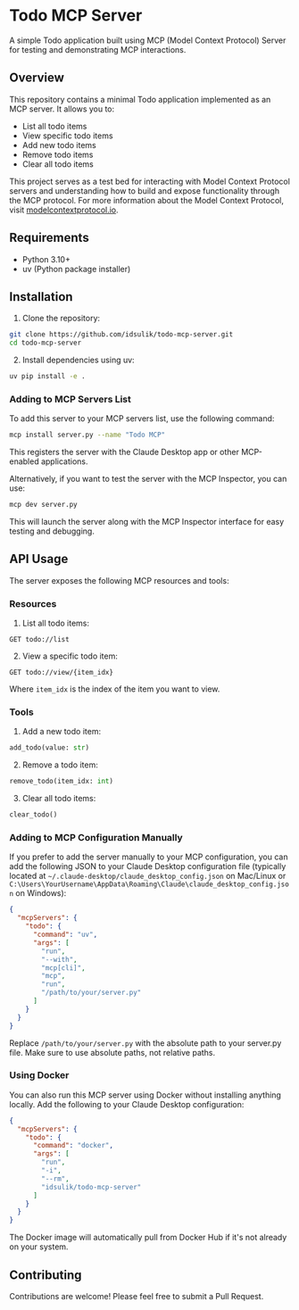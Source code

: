 # Todo MCP Server

A simple Todo application built using MCP (Model Context Protocol) Server for testing and demonstrating MCP
interactions.

## Overview

This repository contains a minimal Todo application implemented as an MCP server. It allows you to:

- List all todo items
- View specific todo items
- Add new todo items
- Remove todo items
- Clear all todo items

This project serves as a test bed for interacting with Model Context Protocol servers and understanding how to build and
expose functionality through the MCP protocol. For more information about the Model Context Protocol,
visit [modelcontextprotocol.io](http://modelcontextprotocol.io/).

## Requirements

- Python 3.10+
- uv (Python package installer)

## Installation

1. Clone the repository:

```bash
git clone https://github.com/idsulik/todo-mcp-server.git
cd todo-mcp-server
```

2. Install dependencies using uv:

```bash
uv pip install -e .
```

### Adding to MCP Servers List

To add this server to your MCP servers list, use the following command:

```bash
mcp install server.py --name "Todo MCP"
```

This registers the server with the Claude Desktop app or other MCP-enabled applications.

Alternatively, if you want to test the server with the MCP Inspector, you can use:

```bash
mcp dev server.py
```

This will launch the server along with the MCP Inspector interface for easy testing and debugging.

## API Usage

The server exposes the following MCP resources and tools:

### Resources

1. List all todo items:

```
GET todo://list
```

2. View a specific todo item:

```
GET todo://view/{item_idx}
```

Where `item_idx` is the index of the item you want to view.

### Tools

1. Add a new todo item:

```python
add_todo(value: str)
```

2. Remove a todo item:

```python
remove_todo(item_idx: int)
```

3. Clear all todo items:

```python
clear_todo()
```

### Adding to MCP Configuration Manually

If you prefer to add the server manually to your MCP configuration, you can add the following JSON to your Claude
Desktop configuration file (typically located at `~/.claude-desktop/claude_desktop_config.json` on Mac/Linux or
`C:\Users\YourUsername\AppData\Roaming\Claude\claude_desktop_config.json` on Windows):

```json
{
  "mcpServers": {
    "todo": {
      "command": "uv",
      "args": [
        "run",
        "--with",
        "mcp[cli]",
        "mcp",
        "run",
        "/path/to/your/server.py"
      ]
    }
  }
}
```

Replace `/path/to/your/server.py` with the absolute path to your server.py file. Make sure to use absolute paths, not
relative paths.

### Using Docker

You can also run this MCP server using Docker without installing anything locally. Add the following to your Claude Desktop configuration:

```json
{
  "mcpServers": {
    "todo": {
      "command": "docker",
      "args": [
        "run",
        "-i",
        "--rm",
        "idsulik/todo-mcp-server"
      ]
    }
  }
}
```

The Docker image will automatically pull from Docker Hub if it's not already on your system.

## Contributing

Contributions are welcome! Please feel free to submit a Pull Request.
